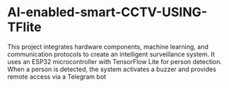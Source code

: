 # AI-enabled-smart-CCTV-USING-TFlite
This project integrates hardware components, machine learning, and communication protocols to create an intelligent surveillance system. It uses an ESP32 microcontroller with TensorFlow Lite for person detection. When a person is detected, the system activates a buzzer and provides remote access via a Telegram bot
